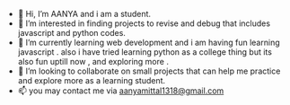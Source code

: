 - 👋 Hi, I’m AANYA and i am a student.
- 👀 I’m interested in finding projects to revise and debug that includes javascript and python codes.
- 🌱 I’m currently learning web development and i am having fun learning javascript . also i have tried learning python as a college thing but its also fun uptill now , and exploring more .
- 💞️ I’m looking to collaborate on small projects that can help me practice and explore more as a learning student.
- 📫 you may contact me via aanyamittal1318@gmail.com
<!---
aanxieee/aanxieee is a ✨ special ✨ repository because its `README.md` (this file) appears on your GitHub profile.
You can click the Preview link to take a look at your changes.
--->
